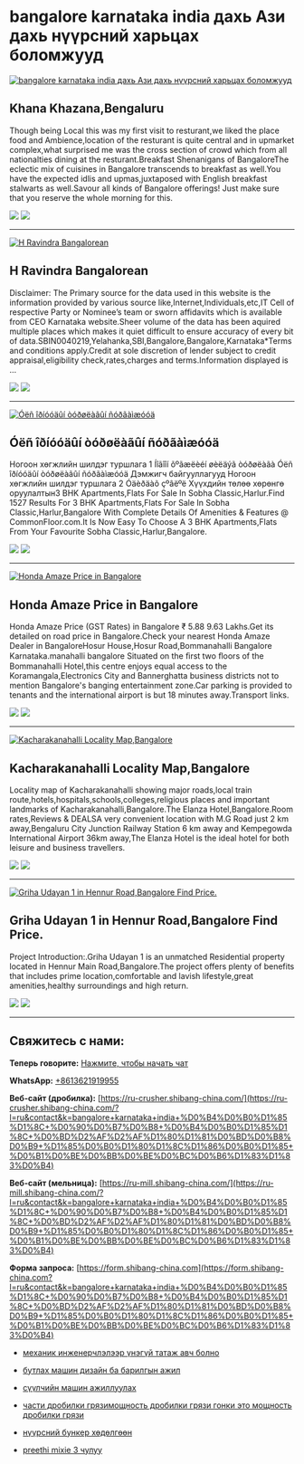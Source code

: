 # bangalore karnataka india дахь Ази дахь нүүрсний харьцах боломжууд

<a href="https://swt.shibang-china.com/?l=ru&img&k=bangalore+karnataka+india+%D0%B4%D0%B0%D1%85%D1%8C+%D0%90%D0%B7%D0%B8+%D0%B4%D0%B0%D1%85%D1%8C+%D0%BD%D2%AF%D2%AF%D1%80%D1%81%D0%BD%D0%B8%D0%B9+%D1%85%D0%B0%D1%80%D1%8C%D1%86%D0%B0%D1%85+%D0%B1%D0%BE%D0%BB%D0%BE%D0%BC%D0%B6%D1%83%D1%83%D0%B4" target="_blank">![bangalore karnataka india дахь Ази дахь нүүрсний харьцах боломжууд](http://static.shibang-china.com/all-800x300/892.jpg)</a>

## Khana Khazana,Bengaluru
Though being Local this was my first visit to resturant,we liked the place food and Ambience,location of the resturant is quite central and in upmarket complex,what surprised me was the cross section of crowd which from all nationalties dining at the resturant.Breakfast Shenanigans of BangaloreThe eclectic mix of cuisines in Bangalore transcends to breakfast as well.You have the expected idlis and upmas,juxtaposed with English breakfast stalwarts as well.Savour all kinds of Bangalore offerings! Just make sure that you reserve the whole morning for this.


<a href="https://whatsapp.shibangsoft.com/WhatsApp.php" target="_blank" title="WhatsApp">![](http://static.shibang-china.com/icon/whatsapp.png)</a> <a href="https://swt.shibang-china.com/?l=ru&icon&k=bangalore+karnataka+india+%D0%B4%D0%B0%D1%85%D1%8C+%D0%90%D0%B7%D0%B8+%D0%B4%D0%B0%D1%85%D1%8C+%D0%BD%D2%AF%D2%AF%D1%80%D1%81%D0%BD%D0%B8%D0%B9+%D1%85%D0%B0%D1%80%D1%8C%D1%86%D0%B0%D1%85+%D0%B1%D0%BE%D0%BB%D0%BE%D0%BC%D0%B6%D1%83%D1%83%D0%B4" target="_blank">![](http://static.shibang-china.com/icon/chat-ru.png)</a>

---

<a href="https://swt.shibang-china.com/?l=ru&img&k=bangalore+karnataka+india+%D0%B4%D0%B0%D1%85%D1%8C+%D0%90%D0%B7%D0%B8+%D0%B4%D0%B0%D1%85%D1%8C+%D0%BD%D2%AF%D2%AF%D1%80%D1%81%D0%BD%D0%B8%D0%B9+%D1%85%D0%B0%D1%80%D1%8C%D1%86%D0%B0%D1%85+%D0%B1%D0%BE%D0%BB%D0%BE%D0%BC%D0%B6%D1%83%D1%83%D0%B4" target="_blank">![H Ravindra Bangalorean](http://static.shibang-china.com/all-800x300/592.jpg)</a>

## H Ravindra Bangalorean
Disclaimer: The Primary source for the data used in this website is the information provided by various source like,Internet,Individuals,etc,IT Cell of respective Party or Nominee’s team or sworn affidavits which is available from CEO Karnataka website.Sheer volume of the data has been aquired multiple places which makes it quiet difficult to ensure accuracy of every bit of data.SBIN0040219,Yelahanka,SBI,Bangalore,Bangalore,Karnataka*Terms and conditions apply.Credit at sole discretion of lender subject to credit appraisal,eligibility check,rates,charges and terms.Information displayed is …


<a href="https://whatsapp.shibangsoft.com/WhatsApp.php" target="_blank" title="WhatsApp">![](http://static.shibang-china.com/icon/whatsapp.png)</a> <a href="https://swt.shibang-china.com/?l=ru&icon&k=bangalore+karnataka+india+%D0%B4%D0%B0%D1%85%D1%8C+%D0%90%D0%B7%D0%B8+%D0%B4%D0%B0%D1%85%D1%8C+%D0%BD%D2%AF%D2%AF%D1%80%D1%81%D0%BD%D0%B8%D0%B9+%D1%85%D0%B0%D1%80%D1%8C%D1%86%D0%B0%D1%85+%D0%B1%D0%BE%D0%BB%D0%BE%D0%BC%D0%B6%D1%83%D1%83%D0%B4" target="_blank">![](http://static.shibang-china.com/icon/chat-ru.png)</a>

---

<a href="https://swt.shibang-china.com/?l=ru&img&k=bangalore+karnataka+india+%D0%B4%D0%B0%D1%85%D1%8C+%D0%90%D0%B7%D0%B8+%D0%B4%D0%B0%D1%85%D1%8C+%D0%BD%D2%AF%D2%AF%D1%80%D1%81%D0%BD%D0%B8%D0%B9+%D1%85%D0%B0%D1%80%D1%8C%D1%86%D0%B0%D1%85+%D0%B1%D0%BE%D0%BB%D0%BE%D0%BC%D0%B6%D1%83%D1%83%D0%B4" target="_blank">![&#211;&#235;&#241; &#238;&#240;&#237;&#243;&#243;&#228;&#251;&#237; &#242;&#243;&#240;&#248;&#235;&#224;&#227;&#251;&#237; &#241;&#243;&#240;&#227;&#224;&#236;&#230;&#243;&#243;&#228;](http://static.shibang-china.com/all-800x300/1037.jpg)</a>

## &#211;&#235;&#241; &#238;&#240;&#237;&#243;&#243;&#228;&#251;&#237; &#242;&#243;&#240;&#248;&#235;&#224;&#227;&#251;&#237; &#241;&#243;&#240;&#227;&#224;&#236;&#230;&#243;&#243;&#228;
Ногоон хөгжлийн шилдэг туршлага 1 &#205;&#238;&#227;&#238;&#238;&#237; &#245;&#186;&#227;&#230;&#235;&#232;&#233;&#237; &#248;&#232;&#235;&#228;&#253;&#227; &#242;&#243;&#240;&#248;&#235;&#224;&#227;&#224; &#211;&#235;&#241; &#238;&#240;&#237;&#243;&#243;&#228;&#251;&#237; &#242;&#243;&#240;&#248;&#235;&#224;&#227;&#251;&#237; &#241;&#243;&#240;&#227;&#224;&#236;&#230;&#243;&#243;&#228; Дэмжигч байгууллагууд Ногоон хөгжлийн шилдэг туршлага 2 &#211;&#228;&#232;&#240;&#228;&#224;&#245; &#231;&#186;&#226;&#235;&#186;&#235; Хүүхдийн төлөө хөрөнгө оруулалтын3 BHK Apartments,Flats For Sale In Sobha Classic,Harlur.Find 1527 Results For 3 BHK Apartments,Flats For Sale In Sobha Classic,Harlur,Bangalore With Complete Details Of Amenities &amp; Features @ CommonFloor.com.It Is Now Easy To Choose A 3 BHK Apartments,Flats From Your Favourite Sobha Classic,Harlur,Bangalore.


<a href="https://whatsapp.shibangsoft.com/WhatsApp.php" target="_blank" title="WhatsApp">![](http://static.shibang-china.com/icon/whatsapp.png)</a> <a href="https://swt.shibang-china.com/?l=ru&icon&k=bangalore+karnataka+india+%D0%B4%D0%B0%D1%85%D1%8C+%D0%90%D0%B7%D0%B8+%D0%B4%D0%B0%D1%85%D1%8C+%D0%BD%D2%AF%D2%AF%D1%80%D1%81%D0%BD%D0%B8%D0%B9+%D1%85%D0%B0%D1%80%D1%8C%D1%86%D0%B0%D1%85+%D0%B1%D0%BE%D0%BB%D0%BE%D0%BC%D0%B6%D1%83%D1%83%D0%B4" target="_blank">![](http://static.shibang-china.com/icon/chat-ru.png)</a>

---

<a href="https://swt.shibang-china.com/?l=ru&img&k=bangalore+karnataka+india+%D0%B4%D0%B0%D1%85%D1%8C+%D0%90%D0%B7%D0%B8+%D0%B4%D0%B0%D1%85%D1%8C+%D0%BD%D2%AF%D2%AF%D1%80%D1%81%D0%BD%D0%B8%D0%B9+%D1%85%D0%B0%D1%80%D1%8C%D1%86%D0%B0%D1%85+%D0%B1%D0%BE%D0%BB%D0%BE%D0%BC%D0%B6%D1%83%D1%83%D0%B4" target="_blank">![Honda Amaze Price in Bangalore](http://static.shibang-china.com/all-800x300/1132.jpg)</a>

## Honda Amaze Price in Bangalore
Honda Amaze Price (GST Rates) in Bangalore ₹ 5.88 9.63 Lakhs.Get its detailed on road price in Bangalore.Check your nearest Honda Amaze Dealer in BangaloreHosur House,Hosur Road,Bommanahalli Bangalore Karnataka.manahalli bangalore Situated on the ﬁrst two ﬂoors of the Bommanahalli Hotel,this centre enjoys equal access to the Koramangala,Electronics City and Bannerghatta business districts not to mention Bangalore's banging entertainment zone.Car parking is provided to tenants and the international airport is but 18 minutes away.Transport links.


<a href="https://whatsapp.shibangsoft.com/WhatsApp.php" target="_blank" title="WhatsApp">![](http://static.shibang-china.com/icon/whatsapp.png)</a> <a href="https://swt.shibang-china.com/?l=ru&icon&k=bangalore+karnataka+india+%D0%B4%D0%B0%D1%85%D1%8C+%D0%90%D0%B7%D0%B8+%D0%B4%D0%B0%D1%85%D1%8C+%D0%BD%D2%AF%D2%AF%D1%80%D1%81%D0%BD%D0%B8%D0%B9+%D1%85%D0%B0%D1%80%D1%8C%D1%86%D0%B0%D1%85+%D0%B1%D0%BE%D0%BB%D0%BE%D0%BC%D0%B6%D1%83%D1%83%D0%B4" target="_blank">![](http://static.shibang-china.com/icon/chat-ru.png)</a>

---

<a href="https://swt.shibang-china.com/?l=ru&img&k=bangalore+karnataka+india+%D0%B4%D0%B0%D1%85%D1%8C+%D0%90%D0%B7%D0%B8+%D0%B4%D0%B0%D1%85%D1%8C+%D0%BD%D2%AF%D2%AF%D1%80%D1%81%D0%BD%D0%B8%D0%B9+%D1%85%D0%B0%D1%80%D1%8C%D1%86%D0%B0%D1%85+%D0%B1%D0%BE%D0%BB%D0%BE%D0%BC%D0%B6%D1%83%D1%83%D0%B4" target="_blank">![Kacharakanahalli Locality Map,Bangalore](http://static.shibang-china.com/all-800x300/770.jpg)</a>

## Kacharakanahalli Locality Map,Bangalore
Locality map of Kacharakanahalli showing major roads,local train route,hotels,hospitals,schools,colleges,religious places and important landmarks of Kacharakanahalli,Bangalore.The Elanza Hotel,Bangalore.Room rates,Reviews &amp; DEALSA very convenient location with M.G Road just 2 km away,Bengaluru City Junction Railway Station 6 km away and Kempegowda International Airport 36km away,The Elanza Hotel is the ideal hotel for both leisure and business travellers.


<a href="https://whatsapp.shibangsoft.com/WhatsApp.php" target="_blank" title="WhatsApp">![](http://static.shibang-china.com/icon/whatsapp.png)</a> <a href="https://swt.shibang-china.com/?l=ru&icon&k=bangalore+karnataka+india+%D0%B4%D0%B0%D1%85%D1%8C+%D0%90%D0%B7%D0%B8+%D0%B4%D0%B0%D1%85%D1%8C+%D0%BD%D2%AF%D2%AF%D1%80%D1%81%D0%BD%D0%B8%D0%B9+%D1%85%D0%B0%D1%80%D1%8C%D1%86%D0%B0%D1%85+%D0%B1%D0%BE%D0%BB%D0%BE%D0%BC%D0%B6%D1%83%D1%83%D0%B4" target="_blank">![](http://static.shibang-china.com/icon/chat-ru.png)</a>

---

<a href="https://swt.shibang-china.com/?l=ru&img&k=bangalore+karnataka+india+%D0%B4%D0%B0%D1%85%D1%8C+%D0%90%D0%B7%D0%B8+%D0%B4%D0%B0%D1%85%D1%8C+%D0%BD%D2%AF%D2%AF%D1%80%D1%81%D0%BD%D0%B8%D0%B9+%D1%85%D0%B0%D1%80%D1%8C%D1%86%D0%B0%D1%85+%D0%B1%D0%BE%D0%BB%D0%BE%D0%BC%D0%B6%D1%83%D1%83%D0%B4" target="_blank">![Griha Udayan 1 in Hennur Road,Bangalore Find Price.](http://static.shibang-china.com/all-800x300/1297.jpg)</a>

## Griha Udayan 1 in Hennur Road,Bangalore Find Price.
Project Introduction:.Griha Udayan 1 is an unmatched Residential property located in Hennur Main Road,Bangalore.The project offers plenty of benefits that includes prime location,comfortable and lavish lifestyle,great amenities,healthy surroundings and high return.

<a href="https://whatsapp.shibangsoft.com/WhatsApp.php" target="_blank" title="WhatsApp">![](http://static.shibang-china.com/icon/whatsapp.png)</a> <a href="https://swt.shibang-china.com/?l=ru&icon&k=bangalore+karnataka+india+%D0%B4%D0%B0%D1%85%D1%8C+%D0%90%D0%B7%D0%B8+%D0%B4%D0%B0%D1%85%D1%8C+%D0%BD%D2%AF%D2%AF%D1%80%D1%81%D0%BD%D0%B8%D0%B9+%D1%85%D0%B0%D1%80%D1%8C%D1%86%D0%B0%D1%85+%D0%B1%D0%BE%D0%BB%D0%BE%D0%BC%D0%B6%D1%83%D1%83%D0%B4" target="_blank">![](http://static.shibang-china.com/icon/chat-ru.png)</a>

---
## Свяжитесь с нами:

**Теперь говорите:** [Нажмите, чтобы начать чат](https://swt.shibang-china.com?l=ru&contact&k=bangalore+karnataka+india+%D0%B4%D0%B0%D1%85%D1%8C+%D0%90%D0%B7%D0%B8+%D0%B4%D0%B0%D1%85%D1%8C+%D0%BD%D2%AF%D2%AF%D1%80%D1%81%D0%BD%D0%B8%D0%B9+%D1%85%D0%B0%D1%80%D1%8C%D1%86%D0%B0%D1%85+%D0%B1%D0%BE%D0%BB%D0%BE%D0%BC%D0%B6%D1%83%D1%83%D0%B4)

**WhatsApp:**  [+8613621919955](https://whatsapp.shibangsoft.com/WhatsApp.php)

**Веб-сайт (дробилка):** [https://ru-crusher.shibang-china.com/](https://ru-crusher.shibang-china.com/?l=ru&contact&k=bangalore+karnataka+india+%D0%B4%D0%B0%D1%85%D1%8C+%D0%90%D0%B7%D0%B8+%D0%B4%D0%B0%D1%85%D1%8C+%D0%BD%D2%AF%D2%AF%D1%80%D1%81%D0%BD%D0%B8%D0%B9+%D1%85%D0%B0%D1%80%D1%8C%D1%86%D0%B0%D1%85+%D0%B1%D0%BE%D0%BB%D0%BE%D0%BC%D0%B6%D1%83%D1%83%D0%B4)

**Веб-сайт (мельница):** [https://ru-mill.shibang-china.com/](https://ru-mill.shibang-china.com/?l=ru&contact&k=bangalore+karnataka+india+%D0%B4%D0%B0%D1%85%D1%8C+%D0%90%D0%B7%D0%B8+%D0%B4%D0%B0%D1%85%D1%8C+%D0%BD%D2%AF%D2%AF%D1%80%D1%81%D0%BD%D0%B8%D0%B9+%D1%85%D0%B0%D1%80%D1%8C%D1%86%D0%B0%D1%85+%D0%B1%D0%BE%D0%BB%D0%BE%D0%BC%D0%B6%D1%83%D1%83%D0%B4)

**Форма запроса:** [https://form.shibang-china.com](https://form.shibang-china.com?l=ru&contact&k=bangalore+karnataka+india+%D0%B4%D0%B0%D1%85%D1%8C+%D0%90%D0%B7%D0%B8+%D0%B4%D0%B0%D1%85%D1%8C+%D0%BD%D2%AF%D2%AF%D1%80%D1%81%D0%BD%D0%B8%D0%B9+%D1%85%D0%B0%D1%80%D1%8C%D1%86%D0%B0%D1%85+%D0%B1%D0%BE%D0%BB%D0%BE%D0%BC%D0%B6%D1%83%D1%83%D0%B4)

* [механик инженерчлэлээр үнэгүй татаж авч болно](../130/%D0%BC%D0%B5%D1%85%D0%B0%D0%BD%D0%B8%D0%BA%20%D0%B8%D0%BD%D0%B6%D0%B5%D0%BD%D0%B5%D1%80%D1%87%D0%BB%D1%8D%D0%BB%D1%8D%D1%8D%D1%80%20%D2%AF%D0%BD%D1%8D%D0%B3%D2%AF%D0%B9%20%D1%82%D0%B0%D1%82%D0%B0%D0%B6%20%D0%B0%D0%B2%D1%87%20%D0%B1%D0%BE%D0%BB%D0%BD%D0%BE.md)

* [бутлах машин дизайн ба барилгын ажил](../128/%D0%B1%D1%83%D1%82%D0%BB%D0%B0%D1%85%20%D0%BC%D0%B0%D1%88%D0%B8%D0%BD%20%D0%B4%D0%B8%D0%B7%D0%B0%D0%B9%D0%BD%20%D0%B1%D0%B0%20%D0%B1%D0%B0%D1%80%D0%B8%D0%BB%D0%B3%D1%8B%D0%BD%20%D0%B0%D0%B6%D0%B8%D0%BB.md)

* [сүүлчийн машин ажиллуулах](../130/%D1%81%D2%AF%D2%AF%D0%BB%D1%87%D0%B8%D0%B9%D0%BD%20%D0%BC%D0%B0%D1%88%D0%B8%D0%BD%20%D0%B0%D0%B6%D0%B8%D0%BB%D0%BB%D1%83%D1%83%D0%BB%D0%B0%D1%85.md)

* [части дробилки грязимощность дробилки грязи гонки это мощность дробилки грязи](../126/%D1%87%D0%B0%D1%81%D1%82%D0%B8%20%D0%B4%D1%80%D0%BE%D0%B1%D0%B8%D0%BB%D0%BA%D0%B8%20%D0%B3%D1%80%D1%8F%D0%B7%D0%B8%D0%BC%D0%BE%D1%89%D0%BD%D0%BE%D1%81%D1%82%D1%8C%20%D0%B4%D1%80%D0%BE%D0%B1%D0%B8%D0%BB%D0%BA%D0%B8%20%D0%B3%D1%80%D1%8F%D0%B7%D0%B8%20%D0%B3%D0%BE%D0%BD%D0%BA%D0%B8%20%D1%8D%D1%82%D0%BE%20%D0%BC%D0%BE%D1%89%D0%BD%D0%BE%D1%81%D1%82%D1%8C%20%D0%B4%D1%80%D0%BE%D0%B1%D0%B8%D0%BB%D0%BA%D0%B8%20%D0%B3%D1%80%D1%8F%D0%B7%D0%B8.md)

* [нүүрсний бункер хөдөлгөөн](../127/%D0%BD%D2%AF%D2%AF%D1%80%D1%81%D0%BD%D0%B8%D0%B9%20%D0%B1%D1%83%D0%BD%D0%BA%D0%B5%D1%80%20%D1%85%D3%A9%D0%B4%D3%A9%D0%BB%D0%B3%D3%A9%D3%A9%D0%BD.md)

* [preethi mixie 3 чулуу](../129/preethi%20mixie%203%20%D1%87%D1%83%D0%BB%D1%83%D1%83.md)